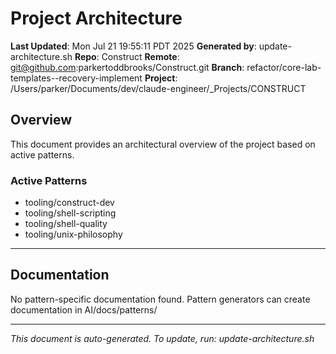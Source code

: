 # Project Architecture

**Last Updated**: Mon Jul 21 19:55:11 PDT 2025
**Generated by**: update-architecture.sh
**Repo**: Construct
**Remote**: git@github.com:parkertoddbrooks/Construct.git
**Branch**: refactor/core-lab-templates--recovery-implement
**Project**: /Users/parker/Documents/dev/claude-engineer/_Projects/CONSTRUCT

## Overview

This document provides an architectural overview of the project based on active patterns.

### Active Patterns

- tooling/construct-dev
- tooling/shell-scripting
- tooling/shell-quality
- tooling/unix-philosophy

---


## Documentation

No pattern-specific documentation found.
Pattern generators can create documentation in AI/docs/patterns/

---

*This document is auto-generated. To update, run: update-architecture.sh*
